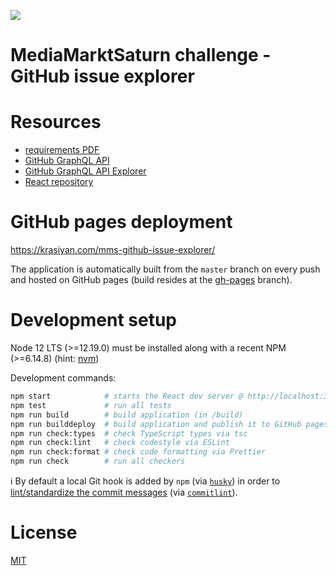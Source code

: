 [![](https://github.com/krasiyan/mms-github-issue-explorer/workflows/cicd/badge.svg)](https://krasiyan.com/mms-github-issue-explorer/)

# MediaMarktSaturn challenge - GitHub issue explorer

# Resources

- [requirements PDF](./requirements.pdf)
- [GitHub GraphQL API](https://docs.github.com/en/free-pro-team@latest/graphql)
- [GitHub GraphQL API Explorer](https://developer.github.com/v4/explorer/)
- [React repository](https://github.com/facebook/react)

# GitHub pages deployment

https://krasiyan.com/mms-github-issue-explorer/

The application is automatically built from the `master` branch on every push and hosted on GitHub pages (build resides at the [gh-pages](https://github.com/krasiyan/mms-github-issue-explorer/tree/gh-pages) branch).

# Development setup

Node 12 LTS (>=12.19.0) must be installed along with a recent NPM (>=6.14.8) (hint: [nvm](https://github.com/nvm-sh/nvm))

Development commands:

```bash
npm start            # starts the React dev server @ http://localhost:3000
npm test             # run all tests
npm run build        # build application (in /build)
npm run builddeploy  # build application and publish it to GitHub pages
npm run check:types  # check TypeScript types via tsc
npm run check:lint   # check codestyle via ESLint
npm run check:format # check code formatting via Prettier
npm run check        # run all checkers
```

:information_source: By default a local Git hook is added by `npm` (via [`husky`](https://www.npmjs.com/package/husky)) in order to [lint/standardize the commit messages](https://www.conventionalcommits.org/) (via [`commitlint`](https://commitlint.js.org/)).

# License

[MIT](./LICENSE.md)
